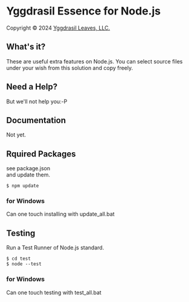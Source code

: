 ﻿# Yggdrasil Essence for Node.js

Copyright © 2024 [Yggdrasil Leaves, LLC.](https://yggdrasil-leaves.com)

## What's it?

These are useful extra features on Node.js.
You can select source files under your wish from this solution and copy freely.

## Need a Help?

But we'll not help you:-P

## Documentation

Not yet.

## Rquired Packages

see package.json  
and update them.
```
$ npm update
```

### for Windows

Can one touch installing with update_all.bat

## Testing

Run a Test Runner of Node.js standard.  
```
$ cd test
$ node --test
```

### for Windows

Can one touch testing with test_all.bat

